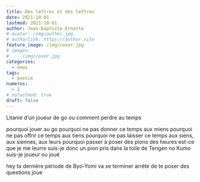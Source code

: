 ```yaml
---
title: Des lettres et des lettres
date: 2021-10-01
lastmod: 2021-10-01
author: Jean-Baptiste Ernotte
# avatar: /img/author.jpg
# authorlink: https://author.site
feature_image: /img/cover.jpg
# images:
#   - /img/cover.jpg
categories:
  - news
tags:
  - poesie
numeros: 
  - 2
# nolastmod: true
draft: false
---
```


Litanie d’un joueur de go ou comment perdre au temps

pourquoi jouer au go 
pourquoi ne pas donner ce temps aux miens 
pourquoi ne pas offrir ce temps aux tiens 
pourquoi ne pas laisser ce temps aux siens, aux siennes, aux leurs 
pourquoi passer à poser des pions des heures 
est-ce que je me leurre 
suis-je donc un pion pris dans la toile de Tengen no Kumo 
suis-je joueur ou joué 

hey ta dernière période de Byo-Yomi va se terminer 
arrête de te poser des questions
joue
